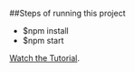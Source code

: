 ##Steps of running this project


* $npm install
* $npm start

[Watch the Tutorial](https://youtu.be/Fq15pkckMqQ).
